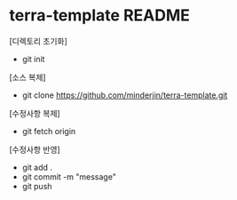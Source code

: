 # terra-template README
[디렉토리 초기화]
- git init

[소스 복제]
- git clone https://github.com/minderjin/terra-template.git

[수정사항 복제]
- git fetch origin

[수정사항 반영]
- git add .
- git commit -m "message"
- git push
